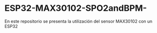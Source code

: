 # ESP32-MAX30102-SPO2andBPM-
En este repositorio se presenta la utilización del sensor MAX30102 con un ESP32
